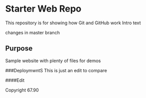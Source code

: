 # Starter Web Repo

This repository is for showing how Git and GitHub work
Intro text

changes in master branch

## Purpose

Sample website with plenty of files for demos

###DeploymwntS
This is just an edit to compare

####Edit

Copyright 67.90